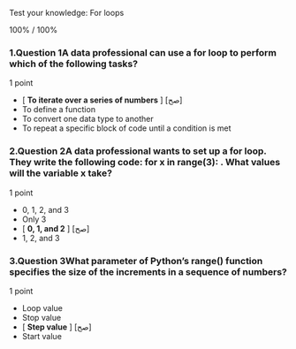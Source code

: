 Test your knowledge: For loops



100% / 100%



### 1.Question 1A data professional can use a for loop to perform which of the following tasks? 

1 point

* [ **To iterate over a series of numbers** ] [صح] 
* To define a function 
* To convert one data type to another 
* To repeat a specific block of code until a condition is met



### 2.Question 2A data professional wants to set up a for loop. They write the following code: for x in range(3): . What values will the variable x take?

1 point

* 0, 1, 2, and 3
* Only 3
* [ **0, 1, and 2** ] [صح]
* 1, 2, and 3

### 3.Question 3What parameter of Python’s range() function specifies the size of the increments in a sequence of numbers?

1 point

* Loop value 
* Stop value 
* [ **Step value** ] [صح]
* Start value 








